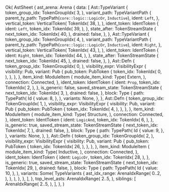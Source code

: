 Ok(
    AstSheet {
        ast_arena: Arena {
            data: [
                Ast::TypeVariant {
                    token_group_idx: TokenGroupIdx(
                        3,
                    ),
                    variant_path: TypeVariantPath {
                        parent_ty_path: TypePath(`core::logic::LogicOr`, `Inductive`),
                        ident: `Left`,
                    },
                    vertical_token: VerticalToken(
                        TokenIdx(
                            38,
                        ),
                    ),
                    ident_token: IdentToken {
                        ident: `Left`,
                        token_idx: TokenIdx(
                            39,
                        ),
                    },
                    state_after: TokenStreamState {
                        next_token_idx: TokenIdx(
                            40,
                        ),
                        drained: false,
                    },
                },
                Ast::TypeVariant {
                    token_group_idx: TokenGroupIdx(
                        4,
                    ),
                    variant_path: TypeVariantPath {
                        parent_ty_path: TypePath(`core::logic::LogicOr`, `Inductive`),
                        ident: `Right`,
                    },
                    vertical_token: VerticalToken(
                        TokenIdx(
                            43,
                        ),
                    ),
                    ident_token: IdentToken {
                        ident: `Right`,
                        token_idx: TokenIdx(
                            44,
                        ),
                    },
                    state_after: TokenStreamState {
                        next_token_idx: TokenIdx(
                            45,
                        ),
                        drained: false,
                    },
                },
                Ast::Defn {
                    token_group_idx: TokenGroupIdx(
                        0,
                    ),
                    visibility_expr: VisibilityExpr {
                        visibility: Pub,
                        variant: Pub {
                            pub_token: PubToken {
                                token_idx: TokenIdx(
                                    0,
                                ),
                            },
                        },
                    },
                    item_kind: ModuleItem {
                        module_item_kind: Type(
                            Extern,
                        ),
                        connection: Connected,
                    },
                    ident_token: IdentToken {
                        ident: `Prop`,
                        token_idx: TokenIdx(
                            2,
                        ),
                    },
                    is_generic: false,
                    saved_stream_state: TokenStreamState {
                        next_token_idx: TokenIdx(
                            3,
                        ),
                        drained: false,
                    },
                    block: Type {
                        path: TypePath(
                            Id {
                                value: 8,
                            },
                        ),
                        variants: None,
                    },
                },
                Ast::Defn {
                    token_group_idx: TokenGroupIdx(
                        1,
                    ),
                    visibility_expr: VisibilityExpr {
                        visibility: Pub,
                        variant: Pub {
                            pub_token: PubToken {
                                token_idx: TokenIdx(
                                    4,
                                ),
                            },
                        },
                    },
                    item_kind: ModuleItem {
                        module_item_kind: Type(
                            Structure,
                        ),
                        connection: Connected,
                    },
                    ident_token: IdentToken {
                        ident: `LogicAnd`,
                        token_idx: TokenIdx(
                            6,
                        ),
                    },
                    is_generic: true,
                    saved_stream_state: TokenStreamState {
                        next_token_idx: TokenIdx(
                            7,
                        ),
                        drained: false,
                    },
                    block: Type {
                        path: TypePath(
                            Id {
                                value: 9,
                            },
                        ),
                        variants: None,
                    },
                },
                Ast::Defn {
                    token_group_idx: TokenGroupIdx(
                        2,
                    ),
                    visibility_expr: VisibilityExpr {
                        visibility: Pub,
                        variant: Pub {
                            pub_token: PubToken {
                                token_idx: TokenIdx(
                                    26,
                                ),
                            },
                        },
                    },
                    item_kind: ModuleItem {
                        module_item_kind: Type(
                            Inductive,
                        ),
                        connection: Connected,
                    },
                    ident_token: IdentToken {
                        ident: `LogicOr`,
                        token_idx: TokenIdx(
                            28,
                        ),
                    },
                    is_generic: true,
                    saved_stream_state: TokenStreamState {
                        next_token_idx: TokenIdx(
                            29,
                        ),
                        drained: false,
                    },
                    block: Type {
                        path: TypePath(
                            Id {
                                value: 10,
                            },
                        ),
                        variants: Some(
                            TypeVariants {
                                ast_idx_range: ArenaIdxRange(
                                    0..2,
                                ),
                            },
                        ),
                    },
                },
            ],
        },
        top_level_asts: ArenaIdxRange(
            2..5,
        ),
        siblings: [
            ArenaIdxRange(
                2..5,
            ),
        ],
    },
)